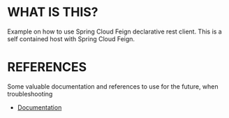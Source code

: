 # WHAT IS THIS?

Example on how to use Spring Cloud Feign declarative rest client.
This is a self contained host with Spring Cloud Feign.

# REFERENCES
Some valuable documentation and references to use for the future, when troubleshooting
* [Documentation](https://docs.spring.io/spring-cloud-openfeign/docs/current/reference/html/#spring-cloud-feign)
